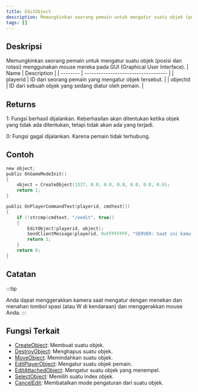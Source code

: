 ```yaml
---
title: EditObject
description: Memungkinkan seorang pemain untuk mengatur suatu objek (posisi dan rotasi) menggunakan mouse mereka pada GUI (Graphical User Interface).
tags: []
---
```


<VersionWarn version='SA-MP 0.3e' />

## Deskripsi

Memungkinkan seorang pemain untuk mengatur suatu objek (posisi dan rotasi) menggunakan mouse mereka pada GUI (Graphical User Interface).
| Name     | Description                         |
| -------- | ----------------------------------- |
| playerid | ID dari seorang pemain yang mengatur objek tersebut.     |
| objectid | ID dari sebuah objek yang sedang diatur oleh pemain. |

## Returns

1: Fungsi berhasil dijalankan. Keberhasilan akan ditentukan ketika objek yang tidak ada ditentukan, tetapi tidak akan ada yang terjadi.

0: Fungsi gagal dijalankan. Karena pemain tidak terhubung.

## Contoh

```c
new object;
public OnGameModeInit()
{
    object = CreateObject(1337, 0.0, 0.0, 0.0, 0.0, 0.0, 0.0);
    return 1;
}

public OnPlayerCommandText(playerid, cmdtext[])
{
    if (!strcmp(cmdtext, "/oedit", true))
    {
        EditObject(playerid, object);
        SendClientMessage(playerid, 0xFFFFFFFF, "SERVER: Saat ini kamu bisa mengatur objek!");
        return 1;
    }
    return 0;
}
```

## Catatan

:::tip

Anda dapat menggerakkan kamera saat mengatur dengan menekan dan menahan tombol spasi (atau W di kendaraan) dan menggerakkan mouse Anda.
:::

## Fungsi Terkait

- [CreateObject](CreateObject): Membuat suatu objek.
- [DestroyObject](DestroyObject): Menghapus suatu objek.
- [MoveObject](MoveObject): Memindahkan suatu objek.
- [EditPlayerObject](EditPlayerObject): Mengatur suatu objek pemain.
- [EditAttachedObject](EditAttachedObject): Mengatur suatu objek yang menempel.
- [SelectObject](SelectObject): Memilih suatu index objek.
- [CancelEdit](CancelEdit): Membatalkan mode pengaturan dari suatu objek.
